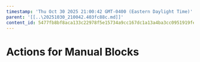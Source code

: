 ```yaml
---
timestamp: 'Thu Oct 30 2025 21:00:42 GMT-0400 (Eastern Daylight Time)'
parent: '[[..\20251030_210042.403fc88c.md]]'
content_id: 5477fb8bf8aca133c22978f5e15734a9cc167dc1a13a4ba3cc0951919fea5dd4
---
```


# Actions for Manual Blocks
